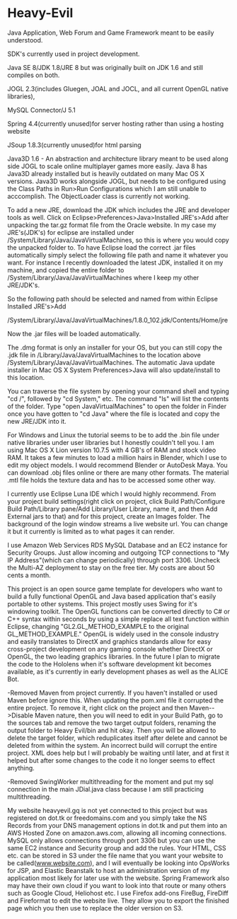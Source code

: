 # Heavy-Evil
Java Application, Web Forum and Game Framework meant to be easily understood.

SDK's currently used in project development. 

Java SE 8/JDK 1.8/JRE 8 but was originally built on JDK 1.6 and still compiles on both. 

JOGL 2.3(includes Gluegen, JOAL and JOCL, and all current OpenGL native libraries),

MySQL Connector/J 5.1

Spring 4.4(currently unused)for server hosting rather than using a hosting website

JSoup 1.8.3(currently unused)for html parsing

Java3D 1.6 - An abstraction and architecture library meant to be used along side JOGL to scale online multiplayer games more easily. Java 8 has Java3D already installed but is heavily outdated on many Mac OS X versions. Java3D works alongside JOGL, but needs to be configured using the Class Paths in Run>Run Configurations which I am still unable to acccomplish. The ObjectLoader class is currently not working.

To add a new JRE, download the JDK which includes the JRE and developer tools as well. Click on Eclipse>Preferences>Java>Installed JRE's>Add after unpacking the tar.gz format file from the Oracle website. In my case my JRE's(JDK's) for eclipse are installed under /System/Library/Java/JavaVirtualMachines, so this is where you would copy the unpacked folder to. To have Eclipse load the correct .jar files automatically simply select the following file path and name it whatever you want. For instance I recently downloaded the latest JDK, installed it on my machine, and copied the entire folder to /System/Library/Java/JavaVirtualMachines where I keep my other JRE/JDK's. 

So the following path should be selected and named from within Eclipse Installed JRE's>Add

/System/Library/Java/JavaVirtualMachines/1.8.0_102.jdk/Contents/Home/jre

Now the .jar files will be loaded automatically.

The .dmg format is only an installer for your OS, but you can still copy the .jdk file in /Library/Java/JavaVirtualMachines to the location above /System/Library/Java/JavaVirtualMachines. The automatic Java update installer in Mac OS X System Preferences>Java will also update/install to this location. 

You can traverse the file system by opening your command shell and typing "cd /", followed by "cd System," etc. The command "ls" will list the contents of the folder. Type "open JavaVirtualMachines" to open the folder in Finder once you have gotten to "cd Java" where the file is located and copy the new JRE/JDK into it.

For Windows and Linux the tutorial seems to be to add the .bin file under native libraries under user libraries but I honestly couldn't tell you. I am using Mac OS X Lion version 10.7.5 with 4 GB's of RAM and stock video RAM. It takes a few minutes to load a million hairs in Blender, which I use to edit my object models. I would recommend Blender or AutoDesk Maya. You can download .obj files online or there are many other formats. The material .mtl file holds the texture data and has to be accessed some other way. 

I currently use Eclipse Luna IDE which I would highly recommend. From your project build settings(right click on project, click Build Path/Configure Build Path/Library pane/Add Library/User Library, name it, and then Add External jars to that) and for this project, create an Images folder. The background of the login window streams a live website url. You can change it but it currently is limited as to what pages it can render.   

I use Amazon Web Services RDS MySQL Database and an EC2 instance for Security Groups. Just allow incoming and outgoing TCP connections to "My IP Address"(which can change periodically) through port 3306. Uncheck the Multi-AZ deployment to stay on the free tier. My costs are about 50 cents a month.  

This project is an open source game template for developers who want to build a fully functional OpenGL and Java based application that's easily portable to other systems. This project mostly uses Swing for it's windowing toolkit. The OpenGL functions can be converted directly to C# or C++ syntax within seconds by using a simple replace all text function within Eclipse, changing "GL2.GL_METHOD_EXAMPLE to the original GL_METHOD_EXAMPLE." OpenGL is widely used in the console industry and easily translates to DirectX and graphics standards allow for easy cross-project development on any gaming console whether DirectX or OpenGL, the two leading graphics libraries. In the future I plan to migrate the code to the Hololens when it's software development kit becomes available, as it's currently in early development phases as well as the ALICE Bot. 

  -Removed Maven from project currently. If you haven't installed or used Maven before ignore this. When updating the pom.xml file it corrupted the entire project. To remove it, right click on the project and then Maven-->Disable Maven nature, then you will need to edit in your Build Path, go to the sources tab and remove the two target output folders, renaming the output folder to Heavy Evil/bin and hit okay. Then you will be allowed to delete the target folder, which reduplicates itself after delete and cannot be deleted from within the system. An incorrect build will corrupt the entire project. XML does help but I will probably be waiting until later, and at first it helped but after some changes to the code it no longer seems to effect anything. 
  
  -Removed SwingWorker multithreading for the moment and put my sql connection in the main JDial.java class because I am still practicing multithreading.
  
  My website heavyevil.gq is not yet connected to this project but was registered on dot.tk or freedomains.com and you simply take the NS Records from your DNS management options in dot.tk and put them into an AWS Hosted Zone on amazon.aws.com, allowing all incoming connections. MySQL only allows connections through port 3306 but you can use the same EC2 instance and Security group and add the rules. Your HTML, CSS etc. can be stored in S3 under the file name that you want your website to be called(www.website.com), and I will eventually be looking into OpsWorks for JSP, and Elastic Beanstalk to host an administration version of my application most likely for later use with the website. Spring Framework also may have their own cloud if you want to look into that route or many others such as Google Cloud, Heliohost etc. I use Firefox add-ons FireBug, FireDiff and Fireformat to edit the website live. They allow you to export the finished page which you then use to replace the older version on S3.

